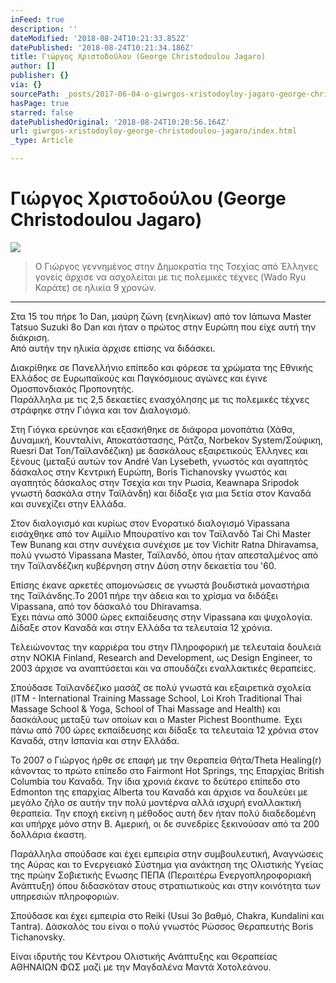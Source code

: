 ```yaml
---
inFeed: true
description: ''
dateModified: '2018-08-24T10:21:33.852Z'
datePublished: '2018-08-24T10:21:34.186Z'
title: Γιώργος Χριστοδούλου (George Christodoulou Jagaro)
author: []
publisher: {}
via: {}
sourcePath: _posts/2017-06-04-o-giwrgos-xristodoyloy-jagaro-george-christodoulou-jagaro.md
hasPage: true
starred: false
datePublishedOriginal: '2018-08-24T10:20:56.164Z'
url: giwrgos-xristodoyloy-george-christodoulou-jagaro/index.html
_type: Article

---
```

# Γιώργος Χριστοδούλου (George Christodoulou Jagaro)
![](https://the-grid-user-content.s3-us-west-2.amazonaws.com/9140163e-4a98-41fe-879c-52eaa40cd608.jpg)

> Ο Γιώργος γ&epsi;ννημένος στην Δημοκρατία της Τσ&epsi;χίας από Έλλην&epsi;ς γον&epsi;ίς άρχισ&epsi; να ασχολ&epsi;ίται μ&epsi; τις πολ&epsi;μικές τέχν&epsi;ς (Wado Ryu Καράτ&epsi;) σ&epsi; ηλικία 9 χρονών.

---

Στα 15 του πήρε 1o Dan, μαύρη ζώνη (ενηλίκων) από τον Ιάπωνα Master Tatsuo Suzuki 8o Dan και ήταν ο πρώτος στην Ευρώπη που είχε αυτή την διάκριση.  
Από αυτήν την ηλικία άρχισε επίσης να διδάσκει.

Διακρίθηκε σε Πανελλήνιο επίπεδο και φόρεσε τα χρώματα της Εθνικής Ελλάδος σε Ευρωπαϊκούς και Παγκόσμιους αγώνες και έγινε Ομοσπονδιακός Προπονητής.  
Παράλληλα με τις 2,5 δεκαετίες ενασχόλησης με τις πολεμικές τέχνες στράφηκε στην Γιόγκα και τον Διαλογισμό.

Στη Γιόγκα ερεύνησε και εξασκήθηκε σε διάφορα μονοπάτια (Χάθα, Δυναμική, Κουνταλίνι, Αποκατάστασης, Ράτζα, Norbekov System/Σούφικη, Ruesri Dat Ton/Ταϊλανδέζικη) με δασκάλους εξαιρετικούς Έλληνες και ξένους (μεταξύ αυτών τον André Van Lysebeth, γνωστός και αγαπητός δάσκαλος στην Κεντρική Ευρώπη, Boris Tichanovsky γνωστός και αγαπητός δάσκαλος στην Τσεχία και την Ρωσία, Keawnapa Sripodok γνωστή δασκάλα στην Ταϊλάνδη) και δίδαξε για μια 5ετία στον Καναδά και συνεχίζει στην Ελλάδα.

Στον διαλογισμό και κυρίως στον Ενορατικό διαλογισμό Vipassana εισάχθηκε από τον Αιμίλιο Μπουρατίνο και τον Ταϊλανδό Tai Chi Master Tew Bunang και στην συνέχεια συνέχισε με τον Vichitr Ratna Dhiravamsa, πολύ γνωστό Vipassana Master, Ταϊλανδό, όπου ήταν απεσταλμένος από την Ταϊλανδέζικη κυβέρνηση στην Δύση στην δεκαετία του '60\.

Επίσης έκανε αρκετές απομονώσεις σε γνωστά βουδιστικά μοναστήρια της Ταϊλάνδης.Το 2001 πήρε την άδεια και το χρίσμα να διδάξει Vipassana, από τον δάσκαλό του Dhiravamsa.  
Έχει πάνω από 3000 ώρες εκπαίδευσης στην Vipassana και ψυχολογία.   
Δίδαξε στον Καναδά και στην Ελλάδα τα τελευταία 12 χρόνια.

Τελειώνοντας την καρριέρα του στην Πληροφορική με τελευταία δουλειά στην NOKIA Finland, Research and Development, ως Design Engineer, το 2003 άρχισε να αναπτύσεται και να σπουδάζει εναλλακτικές θεραπείες.

Σπούδασε Ταϊλανδέζικο μασάζ σε πολύ γνωστά και εξαιρετικά σχολεία   
(ITM - International Training Massage School, Loi Kroh Traditional Thai Massage School & Yoga, School of Thai Massage and Health) και δασκάλους μεταξύ των οποίων και ο Master Pichest Boonthume. Έχει πάνω από 700 ώρες εκπαίδευσης και δίδαξε τα τελευταία 12 χρόνια στον Καναδά, στην Ισπανία και στην Ελλάδα.

Το 2007 ο Γιώργος ήρθε σε επαφή με την Θεραπεία Θήτα/Theta Healing(r) κάνοντας το πρώτο επίπεδο στο Fairmont Hot Springs, της Επαρχίας British Columbia του Καναδά. Την ίδια χρονιά έκανε το δεύτερο επίπεδο στο Εdmonton της επαρχίας Alberta του Καναδά και άρχισε να δουλεύει με μεγάλο ζήλο σε αυτήν την πολύ μοντέρνα αλλά ισχυρή εναλλακτική θεραπεία. Την εποχή εκείνη η μέθοδος αυτή δεν ήταν πολύ διαδεδομένη και υπήρχε μόνο στην Β. Αμερική, οι δε συνεδρίες ξεκινούσαν από τα 200 δολλάρια έκαστη.

Παράλληλα σπούδασε και έχει εμπειρία στην συμβουλευτική, Αναγνώσεις της Αύρας και το Ενεργειακό Σύστημα για ανάκτηση της Ολιστικής Υγείας της πρώην Σοβιετικής Ενωσης ΠΕΠΑ (Περαιτέρω Ενεργοπληροφοριακή Ανάπτυξη) όπου διδασκόταν στους στρατιωτικούς και στην κοινότητα των υπηρεσιών πληροφοριών.

Σπούδασε και έχει εμπειρία στο Reiki (Usui 3ο βαθμό, Chakra, Kundalini και Τantra). Δάσκαλός του είναι ο πολύ γνωστός Ρώσσος Θεραπευτής Boris Tichanovsky.

Είναι ιδρυτής του Κέντρου Ολιστικής Ανάπτυξης και Θεραπείας ΑΘΗΝΑΙΩΝ ΦΩΣ μαζί με την Μαγδαλένα Μαντά Χοτολεάνου.